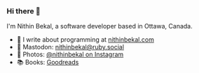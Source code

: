 ### Hi there 👋

I'm Nithin Bekal, a software developer based in Ottawa, Canada.

- 📝 I write about programming at [nithinbekal.com](https://nithinbekal.com/)
- 🐘 Mastodon: [nithinbekal@ruby.social](https://ruby.social/@nithinbekal)
- 📸 Photos: [@nithinbekal on Instagram](https://www.instagram.com/nithinbekal)
- 📚 Books: [Goodreads](https://www.goodreads.com/user/show/1059476-nithin-bekal)

<!--
**nithinbekal/nithinbekal** is a ✨ _special_ ✨ repository because its `README.md` (this file) appears on your GitHub profile.

Here are some ideas to get you started:

- 🔭 I’m currently working on ...
- 🌱 I’m currently learning ...
- 👯 I’m looking to collaborate on ...
- 🤔 I’m looking for help with ...
- 💬 Ask me about ...
- 📫 How to reach me: ...
- 😄 Pronouns: ...
- ⚡ Fun fact: ...
-->
